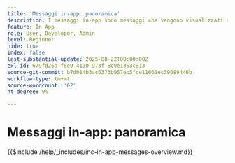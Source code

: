 ```yaml
---
title: 'Messaggi in-app: panoramica'
description: I messaggi in-app sono messaggi che vengono visualizzati all’interno di un’app mentre l’utente la utilizza attivamente. Si tratta di messaggi di tipo sovrapposizione che si trovano in cima all’app. Non vengono visualizzati nella schermata di blocco o all’esterno dell’app, ma come banner, pop-up o schede di piccole dimensioni mentre l’utente esplora l’app.
feature: In App
role: User, Developer, Admin
level: Beginner
hide: true
index: false
last-substantial-update: 2025-08-22T00:00:00Z
exl-id: 679fd26a-f6e9-4130-973f-8c0e1353c813
source-git-commit: b7d014b3ac6373b957eb5fce11661ec39689446b
workflow-type: tm+mt
source-wordcount: '62'
ht-degree: 9%

---
```


# Messaggi in-app: panoramica

{{$include /help/_includes/inc-in-app-messages-overview.md}}
